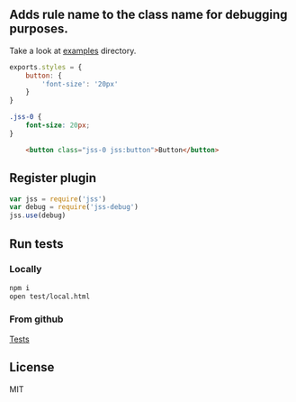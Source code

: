 ## Adds rule name to the class name for debugging purposes.

Take a look at [examples](http://jsstyles.github.io/jss-debug/examples/index.html) directory.


```javascript
exports.styles = {
    button: {
        'font-size': '20px'
    }
}
```
```css
.jss-0 {
    font-size: 20px;
}
```

```html
    <button class="jss-0 jss:button">Button</button>
```

## Register plugin

```javascript
var jss = require('jss')
var debug = require('jss-debug')
jss.use(debug)
```

## Run tests

### Locally
```bash
npm i
open test/local.html
```
### From github

[Tests](https://jsstyles.github.com/jss-debug/test)

## License

MIT
